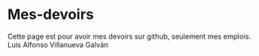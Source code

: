 # Mes-devoirs
Cette page est pour avoir mes devoirs sur github, seulement mes emplois.
Luis Alfonso Villanueva Galván
